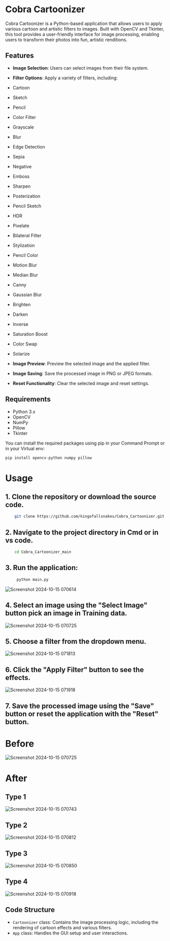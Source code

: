 # Cobra Cartoonizer

Cobra Cartoonizer is a Python-based application that allows users to apply various cartoon and artistic filters to images. Built with OpenCV and Tkinter, this tool provides a user-friendly interface for image processing, enabling users to transform their photos into fun, artistic renditions.

## Features

- **Image Selection**: Users can select images from their file system.
- **Filter Options**: Apply a variety of filters, including:
- Cartoon
- Sketch
- Pencil
- Color Filter
- Grayscale
- Blur
- Edge Detection
- Sepia
- Negative
- Emboss
- Sharpen
- Posterization
- Pencil Sketch
- HDR
- Pixelate
- Bilateral Filter
- Stylization
- Pencil Color
- Motion Blur
- Median Blur
- Canny
- Gaussian Blur
- Brighten
- Darken
- Inverse
- Saturation Boost
- Color Swap
- Solarize

- **Image Preview**: Preview the selected image and the applied filter.
- **Image Saving**: Save the processed image in PNG or JPEG formats.
- **Reset Functionality**: Clear the selected image and reset settings.

## Requirements

- Python 3.x
- OpenCV
- NumPy
- Pillow
- Tkinter

You can install the required packages using pip in your Command Prompt or in your Virtual env:

```bash
pip install opencv-python numpy pillow
```

# Usage

## 1. Clone the repository or download the source code.
   ```bash
       git clone https://github.com/kingofallsnakes/Cobra_Cartoonizer.git
   ```
## 2. Navigate to the project directory in Cmd or in vs code.
   ```bash
       cd Cobra_Cartoonizer_main
  ```
## 3. Run the application:
  ```bash
       python main.py
   ```
![Screenshot 2024-10-15 070614](https://github.com/user-attachments/assets/08ec60cb-a7ca-4e64-a9e8-aa384255b3e2)
## 4. Select an image using the "Select Image" button pick an image in Training data.
![Screenshot 2024-10-15 070725](https://github.com/user-attachments/assets/8f95baa4-c88f-40e5-bd9a-a7a722b97a50)

## 5. Choose a filter from the dropdown menu.
![Screenshot 2024-10-15 071813](https://github.com/user-attachments/assets/4616b7af-86a0-41c1-b228-0a863146db07)
## 6. Click the "Apply Filter" button to see the effects.
![Screenshot 2024-10-15 071918](https://github.com/user-attachments/assets/5b9abadb-6f36-47e4-a16e-596c6b88edae)
## 7. Save the processed image using the "Save" button or reset the application with the "Reset" button.

# Before
![Screenshot 2024-10-15 070725](https://github.com/user-attachments/assets/8f95baa4-c88f-40e5-bd9a-a7a722b97a50)
# After
## Type 1
![Screenshot 2024-10-15 070743](https://github.com/user-attachments/assets/7a986a5d-d44d-4d6f-bca6-6592a3415e20)
## Type 2
![Screenshot 2024-10-15 070812](https://github.com/user-attachments/assets/d4d67524-88f0-4a83-9b06-55c77eab7af4)
## Type 3
![Screenshot 2024-10-15 070850](https://github.com/user-attachments/assets/d9afaa8f-9c21-4aed-861a-06956e1b1891)
## Type 4
![Screenshot 2024-10-15 070918](https://github.com/user-attachments/assets/6b174e6c-6f15-48c1-afec-33701d1784b9)

## Code Structure

- `Cartoonizer` class: Contains the image processing logic, including the rendering of cartoon effects and various filters.
- `App` class: Handles the GUI setup and user interactions.
